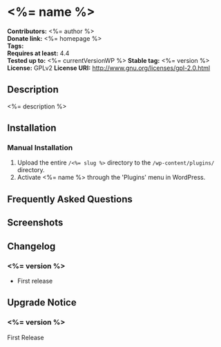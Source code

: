 # <%= name %> #
**Contributors:**      <%= author %>  
**Donate link:**       <%= homepage %>  
**Tags:**  
**Requires at least:** 4.4  
**Tested up to:**      <%= currentVersionWP %> 
**Stable tag:**        <%= version %>  
**License:**           GPLv2
**License URI:**       http://www.gnu.org/licenses/gpl-2.0.html  

## Description ##

<%= description %>

## Installation ##

### Manual Installation ###

1. Upload the entire `/<%= slug %>` directory to the `/wp-content/plugins/` directory.
2. Activate <%= name %> through the 'Plugins' menu in WordPress.

## Frequently Asked Questions ##


## Screenshots ##


## Changelog ##

### <%= version %> ###
* First release

## Upgrade Notice ##

### <%= version %> ###
First Release

